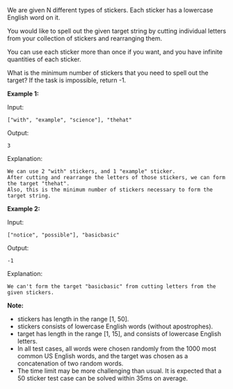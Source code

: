 We are given N different types of stickers. Each sticker has a lowercase English word on it.

You would like to spell out the given target string by cutting individual letters from your collection of stickers and rearranging them.

You can use each sticker more than once if you want, and you have infinite quantities of each sticker.

What is the minimum number of stickers that you need to spell out the target? If the task is impossible, return -1.

**Example 1:**

Input:
```
["with", "example", "science"], "thehat"
```
Output:
```
3
```
Explanation:
```
We can use 2 "with" stickers, and 1 "example" sticker.
After cutting and rearrange the letters of those stickers, we can form the target "thehat".
Also, this is the minimum number of stickers necessary to form the target string.
```
**Example 2:**

Input:
```
["notice", "possible"], "basicbasic"
```
Output:
```
-1
```
Explanation:
```
We can't form the target "basicbasic" from cutting letters from the given stickers.
```
**Note:**

* stickers has length in the range [1, 50].
* stickers consists of lowercase English words (without apostrophes).
* target has length in the range [1, 15], and consists of lowercase English letters.
* In all test cases, all words were chosen randomly from the 1000 most common US English words, and the target was chosen as a concatenation of two random words.
* The time limit may be more challenging than usual. It is expected that a 50 sticker test case can be solved within 35ms on average.

